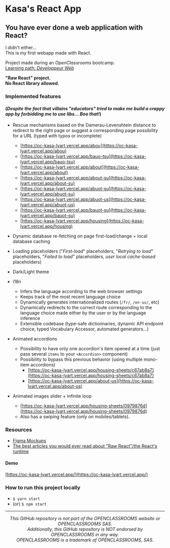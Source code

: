 # Kasa's React App

## You have ever done a web application with React?

I didn't either...  
This is my first webapp made with React.

Project made during an _OpenClassrooms_ bootcamp.  
[Learning path: _Développeur Web_](https://openclassrooms.com/fr/paths/717-developpeur-web)

**"Raw React" project.**  
**No React library allowed.**

### Implemented features

#### (_Despite the fact that villains "educators" tried to make me build a crappy app by forbidding me to use libs... Boo that!_)

- Rescue mechanisms based on the Damerau-Levenshtein distance to redirect to the right page or suggest a corresponding page possibility for a URL
  (typed with typos or incomplete)

  - [https://oc-kasa-lyart.vercel.app/abou](https://oc-kasa-lyart.vercel.app/abou)
  - [https://oc-kasa-lyart.vercel.app/bauo-tsu](https://oc-kasa-lyart.vercel.app/bauo-tsu)
  - [https://oc-kasa-lyart.vercel.app/about](https://oc-kasa-lyart.vercel.app/about)
  - [https://oc-kasa-lyart.vercel.app/about-su](https://oc-kasa-lyart.vercel.app/about-su)
  - [https://oc-kasa-lyart.vercel.app/abuot-su](https://oc-kasa-lyart.vercel.app/abuot-su)
  - [https://oc-kasa-lyart.vercel.app/abuot-us](https://oc-kasa-lyart.vercel.app/abuot-us)
  - [https://oc-kasa-lyart.vercel.app/bauot-su](https://oc-kasa-lyart.vercel.app/bauot-su)
  - [https://oc-kasa-lyart.vercel.app/housing](https://oc-kasa-lyart.vercel.app/housing)

- Dynamic database re-fetching on page first-load/change + local database caching

- Loading placeholders ("_First-load_" placeholders, "_Retrying to load_" placeholders, "_Failed to load_" placeholders, _user local cache-based_
  placeholders)

- Dark/Light theme

- i18n

  - Infers the language according to the web browser settings
  - Keeps track of the most recent language choice
  - Dynamically generates internationalized routes (`/fr/`, `/en-us/`, etc)
  - Dynamically redirects to the correct route corresponding to the language choice made either by the user or by the language inference
  - Extensible codebase (type-safe dictionnaries, dynamic API endpoint choice, typed Vocabulary Accessor, automated generators...)

- Animated accordions

  - Possibility to have only one accordion's item opened at a time (just pass several `items` to your `<Accordion>` component)
  - Possibility to bypass this previous behavior (using multiple mono-item accordions)
    - [https://oc-kasa-lyart.vercel.app/housing-sheets/c67ab8a7](https://oc-kasa-lyart.vercel.app/housing-sheets/c67ab8a7)
    - [https://oc-kasa-lyart.vercel.app/about-us](https://oc-kasa-lyart.vercel.app/about-us)

- Animated images slider + infinite loop
  - [https://oc-kasa-lyart.vercel.app/housing-sheets/0979876d](https://oc-kasa-lyart.vercel.app/housing-sheets/0979876d)
  - Also has a swiping feature (only on mobiles/tablets).

### Resources

- [Figma Mockups](https://www.figma.com/file/bAnXDNqRKCRRP8mY2gcb5p/UI-Design-Kasa-FR?node-id=3%3A0)
- [The best articles you would ever read about "Raw React"/the React's runtime](https://www.developerway.com)

#### Demo

[https://oc-kasa-lyart.vercel.app/](https://oc-kasa-lyart.vercel.app/)

### How to run this project locally

- `$ yarn start`
- (or) `$ npm start`

---

<p align="center"><em>This GitHub repository is not part of the OPENCLASSROOMS website or OPENCLASSROOMS SAS.<br>Additionally, this GitHub repository is NOT endorsed by OPENCLASSROOMS in any way.<br>OPENCLASSROOMS is a trademark of OPENCLASSROOMS, SAS.</em></p>
